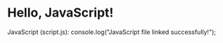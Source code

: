 <!DOCTYPE html>
<html lang="en">
<head>
  <meta charset="UTF-8" />
  <title>Link JS File</title>
</head>
<body>
  <h1>Hello, JavaScript!</h1>
  <script src="script.js"></script> <!-- Linking JS -->
</body>
</html>
JavaScript (script.js):
console.log("JavaScript file linked successfully!");
